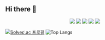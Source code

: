 ## Hi there 👋
<p align="center">
    <img src = "https://img.shields.io/badge/C++-00599C.svg?&style=flat&logo=Cplusplus&logoColor=White">
    <img src = "https://img.shields.io/badge/C%23-A566FF?style=flat&logo=csharp&logoColor=white">
    <img src = "https://img.shields.io/badge/JAVA-007396?style=flat&logo=OpenJDK&logoColor=white">
    <img src = "https://img.shields.io/badge/Made%20with-Unity-57b9d3.svg?style=flat&logo=unity">
    <img src = "https://img.shields.io/badge/Discord-5865F2.svg?style=flat&logo=Discord&logoColor=white">
</p>
 
[![Solved.ac 프로필](http://mazassumnida.wtf/api/v2/generate_badge?boj=sh010510)](https://solved.ac/sh010510)
![Top Langs](https://github-readme-stats.vercel.app/api/top-langs/?username=swatper&layout=compact&theme=tokyonight)
<!--![Sang Hyeon's GitHub stats](https://github-readme-stats.vercel.app/api?username=swatper&show_icons=true&theme=tokyonight)-->
<!--[![mazandi profile](http://mazandi.herokuapp.com/api?handle=sh010510&theme=dark)](https://solved.ac/sh010510)-->

<!--
**swatper/swatper** is a ✨ _special_ ✨ repository because its `README.md` (this file) appears on your GitHub profile.

Here are some ideas to get you started:

- 🔭 I’m currently working on ...
- 🌱 I’m currently learning ...
- 👯 I’m looking to collaborate on ...
- 🤔 I’m looking for help with ...
- 💬 Ask me about ...
- 📫 How to reach me: ...
- 😄 Pronouns: ...
- ⚡ Fun fact: ...
-->
